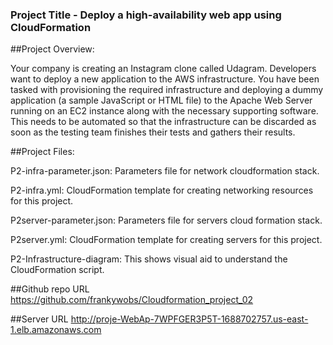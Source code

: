 ### Project Title - Deploy a high-availability web app using CloudFormation


##Project Overview:


Your company is creating an Instagram clone called Udagram.
Developers want to deploy a new application to the AWS infrastructure.
You have been tasked with provisioning the required infrastructure and deploying a dummy application (a sample JavaScript or HTML file) to the Apache Web Server running on an EC2 instance along with the necessary supporting software.
This needs to be automated so that the infrastructure can be discarded as soon as the testing team finishes their tests and gathers their results.



##Project Files:


P2-infra-parameter.json: Parameters file for network cloudformation stack.

P2-infra.yml: CloudFormation template for creating networking resources for this project.

P2server-parameter.json: Parameters file for servers cloud formation stack.

P2server.yml: CloudFormation template for creating servers for this project.

P2-Infrastructure-diagram: This shows visual aid to understand the CloudFormation script.


##Github repo URL
https://github.com/frankywobs/Cloudformation_project_02

##Server URL
http://proje-WebAp-7WPFGER3P5T-1688702757.us-east-1.elb.amazonaws.com 



